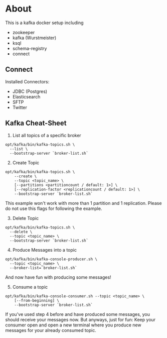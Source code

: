# About

This is a kafka docker setup including
- zookeeper
- kafka (Wurstmeister)
- ksql
- schema-registry
- connect


## Connect

Installed Connectors:
- JDBC (Postgres)
- Elasticsearch
- SFTP
- Twitter


## Kafka Cheat-Sheet

1. List all topics of a specific broker
```
opt/kafka/bin/kafka-topics.sh \
  --list \
  --bootstrap-server `broker-list.sh`
```

2. Create Topic
```
opt/kafka/bin/kafka-topics.sh \
	--create \
	--topic <topic_name> \
	[--partitions <partitioncount / default: 1>] \
	[--replication-factor <replicationcount / default: 1>] \
	--bootstrap-server `broker-list.sh`
```
This example won't work with more than 1 partition and 1 replication.
Please do not use this flags for following the example.

3. Delete Topic
```
opt/kafka/bin/kafka-topics.sh \
  --delete \
  --topic <topic_name> \
  --bootstrap-server `broker-list.sh`
```

4. Produce Messages into a topic
```
opt/kafka/bin/kafka-console-producer.sh \
  --topic <topic_name> \
  --broker-list=`broker-list.sh`
```
And now have fun with producing some messages!

5. Consume a topic
```
opt/kafka/bin/kafka-console-consumer.sh --topic <topic_name> \
    [--from-beginning] \
    --bootstrap-server `broker-list.sh`
```
If you've used step 4 before and have produced some messages, you
should receive your messages now. But anyways, just for fun: Keep
your consumer open and open a new terminal where you produce new
messages for your already consumed topic.
